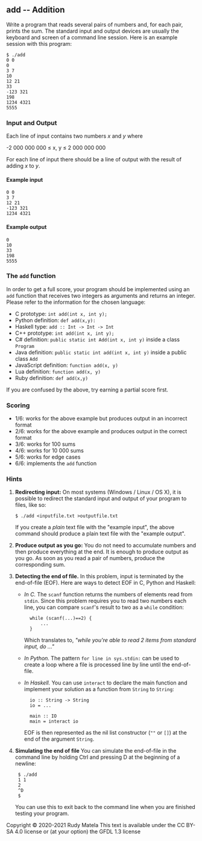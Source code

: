 add -- Addition
---------------

Write a program that
	reads several pairs of numbers and,
	for each pair, prints the sum.
The standard input and output devices
	are usually the keyboard and screen of a command line session.
Here is an example session with this program:

	$ ./add
	0 0
	0
	3 7
	10
	12 21
	33
	-123 321
	198
	1234 4321
	5555

### Input and Output

Each line of input contains two numbers _x_ and _y_ where

-2 000 000 000 ≤ x, y ≤ 2 000 000 000

For each line of input there should be a line of output
with the result of adding _x_ to _y_.

#### Example input

	0 0
	3 7
	12 21
	-123 321
	1234 4321


#### Example output

	0
	10
	33
	198
	5555

### The `add` function

In order to get a full score,
your program should be implemented using an `add` function
that receives two integers as arguments and returns an integer.
Please refer to the information for the chosen language:

* C prototype:           `int add(int x, int y);`
* Python definition:     `def add(x,y):`
* Haskell type:          `add :: Int -> Int -> Int`
* C++ prototype:         `int add(int x, int y);`
* C# definition:         `public static int Add(int x, int y)` inside a class `Program`
* Java definition:       `public static int add(int x, int y)` inside a public class `Add`
* JavaScript definition: `function add(x, y)`
* Lua definition:        `function add(x, y)`
* Ruby definition:       `def add(x,y)`

If you are confused by the above,
try earning a partial score first.

### Scoring

* 1/6: works for the above example but produces output in an incorrect format
* 2/6: works for the above example and produces output in the correct format
* 3/6: works for 100 sums
* 4/6: works for 10 000 sums
* 5/6: works for edge cases
* 6/6: implements the `add` function

### Hints

1. __Redirecting input:__
	On most systems (Windows / Linux / OS X),
	it is possible to redirect the standard input and output
	of your program to files, like so:

       $ ./add <inputfile.txt >outputfile.txt

	If you create a _plain_ text file with the "example input",
	the above command should produce
	a plain text file with the "example output".

2. __Produce output as you go:__
	You do not need to accumulate numbers and then produce everything at the end.
	It is enough to produce output as you go.
	As soon as you read a pair of numbers,
	produce the corresponding sum.

3. __Detecting the end of file.__
	In this problem, input is terminated by the end-of-file (EOF).
	Here are ways to detect EOF in C, Python and Haskell:

	- _In C._
		The `scanf` function returns the numbers of elements read from `stdin`.
		Since this problem requires you to read two numbers each line,
		you can compare `scanf`'s result to two as a `while` condition:

			while (scanf(...)==2) {
				...
			}

		Which translates to, _"while you're able to read 2 items from standard input, do ..."_

	- _In Python._
		The pattern `for line in sys.stdin:` can be used
		to create a loop where a file is processed line by line
		until the end-of-file.

	- _In Haskell._
		You can use `interact` to declare the main function
		and implement your solution as a function from `String` to `String`:

			io :: String -> String
			io = ...

			main :: IO
			main = interact io

		EOF is then represented as the nil list constructor (`""` or `[]`)
		at the end of the argument `String`.

4. __Simulating the end of file__
	You can simulate the end-of-file in the command line
	by holding Ctrl and pressing D
	at the beginning of a newline:

		$ ./add
		1 1
		2
		^D
		$

	You can use this to exit back to the command line
	when you are finished testing your program.


Copyright © 2020-2021  Rudy Matela
This text is available under the CC BY-SA 4.0 license
or (at your option) the GFDL 1.3 license
